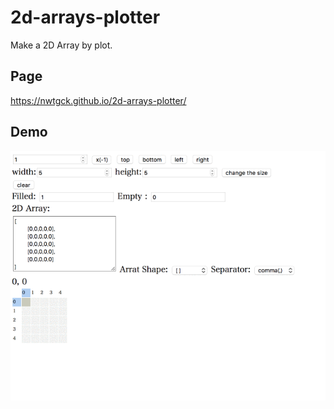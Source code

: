 # 2d-arrays-plotter

Make a 2D Array by plot.

## Page

<https://nwtgck.github.io/2d-arrays-plotter/>

## Demo

![demo1](image/demo1.gif)
